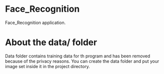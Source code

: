 # Face_Recognition
Face_Recognition application.

# About the data/ folder
Data folder contains training data for th program and has been removed because of the privacy reasons. You can create the data folder and put your image set inside it in the project directory.